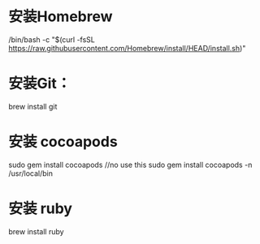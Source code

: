 # 安装Homebrew
/bin/bash -c "$(curl -fsSL https://raw.githubusercontent.com/Homebrew/install/HEAD/install.sh)"

# 安装Git：
brew install git

# 安装 cocoapods
sudo gem install cocoapods  //no use this 
sudo gem install cocoapods -n /usr/local/bin


# 安装 ruby
brew install ruby

